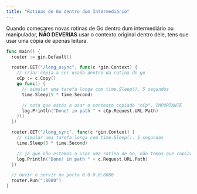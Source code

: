 ```yaml
---
title: "Rotinas de Go dentro dum Intermediário"
---
```


Quando começares novas rotinas de Go dentro dum intermediário ou manipulador, **NÃO DEVERIAS** usar o contexto original dentro dele, tens que usar uma cópia de apenas leitura.

```go
func main() {
  router := gin.Default()

  router.GET("/long_async", func(c *gin.Context) {
    // criar cópia a ser usada dentro da rotina de go
    cCp := c.Copy()
    go func() {
      // simular uma tarefa longa com time.Sleep(). 5 segundos
      time.Sleep(5 * time.Second)

      // nota que estás a usar o contexto copiado "cCp", IMPORTANTE
      log.Println("Done! in path " + cCp.Request.URL.Path)
    }()
  })

  router.GET("/long_sync", func(c *gin.Context) {
    // simular uma tarefa longa com time.Sleep(). 5 segundos
    time.Sleep(5 * time.Second)

    // já que não estamos a usar uma rotina de Go, não temos que copiar o contexto
    log.Println("Done! in path " + c.Request.URL.Path)
  })

  // ouvir e servir na porta 0.0.0.0:8080
  router.Run(":8080")
}
```
